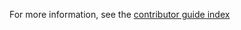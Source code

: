 For more information, see the [contributor guide index](https://github.com/Azure/azure-content/blob/master/contributor-guide/contributor-guide-index.md)
